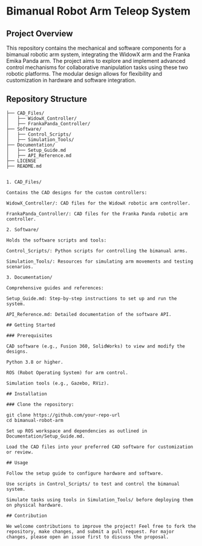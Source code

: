 # Bimanual Robot Arm Teleop System

## Project Overview

This repository contains the mechanical and software components for a bimanual robotic arm system, integrating the WidowX arm and the Franka Emika Panda arm. The project aims to explore and implement advanced control mechanisms for collaborative manipulation tasks using these two robotic platforms. The modular design allows for flexibility and customization in hardware and software integration.

## Repository Structure

```plaintext
├── CAD_Files/
│   ├── WidowX_Controller/
│   ├── FrankaPanda_Controller/
├── Software/
│   ├── Control_Scripts/
│   ├── Simulation_Tools/
├── Documentation/
│   ├── Setup_Guide.md
│   ├── API_Reference.md
├── LICENSE
├── README.md


1. CAD_Files/

Contains the CAD designs for the custom controllers:

WidowX_Controller/: CAD files for the WidowX robotic arm controller.

FrankaPanda_Controller/: CAD files for the Franka Panda robotic arm controller.

2. Software/

Holds the software scripts and tools:

Control_Scripts/: Python scripts for controlling the bimanual arms.

Simulation_Tools/: Resources for simulating arm movements and testing scenarios.

3. Documentation/

Comprehensive guides and references:

Setup_Guide.md: Step-by-step instructions to set up and run the system.

API_Reference.md: Detailed documentation of the software API.

## Getting Started

### Prerequisites

CAD software (e.g., Fusion 360, SolidWorks) to view and modify the designs.

Python 3.8 or higher.

ROS (Robot Operating System) for arm control.

Simulation tools (e.g., Gazebo, RViz).

## Installation

### Clone the repository:

git clone https://github.com/your-repo-url
cd bimanual-robot-arm

Set up ROS workspace and dependencies as outlined in Documentation/Setup_Guide.md.

Load the CAD files into your preferred CAD software for customization or review.

## Usage

Follow the setup guide to configure hardware and software.

Use scripts in Control_Scripts/ to test and control the bimanual system.

Simulate tasks using tools in Simulation_Tools/ before deploying them on physical hardware.

## Contribution

We welcome contributions to improve the project! Feel free to fork the repository, make changes, and submit a pull request. For major changes, please open an issue first to discuss the proposal.
